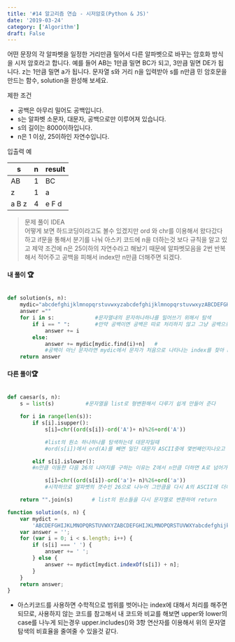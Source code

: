 ```yaml
---
title: '#14 알고리즘 연습 - 시저암호(Python & JS)'
date: '2019-03-24'
category: ['Algorithm']
draft: False
---
```


어떤 문장의 각 알파벳을 일정한 거리만큼 밀어서 다른 알파벳으로 바꾸는 암호화 방식을 시저 암호라고 합니다.
예를 들어 AB는 1만큼 밀면 BC가 되고, 3만큼 밀면 DE가 됩니다. z는 1만큼 밀면 a가 됩니다.
문자열 s와 거리 n을 입력받아 s를 n만큼 민 암호문을 만드는 함수, solution을 완성해 보세요.

제한 조건

-   공백은 아무리 밀어도 공백입니다.
-   s는 알파벳 소문자, 대문자, 공백으로만 이루어져 있습니다.
-   s의 길이는 8000이하입니다.
-   n은 1 이상, 25이하인 자연수입니다.

입출력 예

| s     | n   | result |
| ----- | --- | ------ |
| AB    | 1   | BC     |
| z     | 1   | a      |
| a B z | 4   | e F d  |

> 문제 풀이 IDEA  
> 어떻게 보면 하드코딩이라고도 볼수 있겠지만
> ord 와 chr를 이용해서 왔다갔다 하고 if문을 통해서 분기를 나눠 아스키 코드에 n을 더하는것 보다
> 규칙을 알고 있고 제약 조건에 n은 25이하의 자연수라고 해놨기 때문에
> 알파벳모음을 2번 반복해서 적어주고 공백을 피해서 index만 n만큼 더해주면 되겠다.

#### 내 풀이 🏆

```python

def solution(s, n):
    mydic="abcdefghijklmnopqrstuvwxyzabcdefghijklmnopqrstuvwxyzABCDEFGHIJKLMNOPQRSTUVWXYZABCDEFGHIJKLMNOPQRSTUVWXYZ"
    answer =""
    for i in s:             #문자열내의 문자하나하나를 밀어쓰기 위해서 탐색
        if i == " ":        #만약 공백이면 공백은 따로 처리하지 않고 그냥 공백으로 answer에 더한다
            answer += i
        else:
            answer += mydic[mydic.find(i)+n]   #
            #공백이 아닌 문자라면 mydic에서 문자가 처음으로 나타나는 index를 찾아 n만큼 더해준다
    return answer
```

#### 다른 풀이🏆

```python

def caesar(s, n):
    s = list(s)          #문자열을 list로 형변환해서 다루기 쉽게 만들어 준다

    for i in range(len(s)):
        if s[i].isupper():
            s[i]=chr((ord(s[i])-ord('A')+ n)%26+ord('A'))

            #list의 원소 하나하나를 탐색하는데 대문자일때
            #ord(s[i])에서 ord(A)를 빼면 일단 대문자 ASCII중에 몇번째인지나오고

        elif s[i].islower():
        #n만큼 이동한 다음 26의 나머지를 구하는 이유는 Z에서 n만큼 더하면 A로 넘어가서

            s[i]=chr((ord(s[i])-ord('a')+ n)%26+ord('a'))
            #시작하므로 알파벳의 갯수인 26으로 나누어 그만큼을 다시 A의 ASCII에 더해서출력

    return "".join(s)      # list의 원소들을 다시 문자열로 변환하여 return

```

```javascript
function solution(s, n) {
    var mydict =
        'ABCDEFGHIJKLMNOPQRSTUVWXYZABCDEFGHIJKLMNOPQRSTUVWXYabcdefghijklmnopqrstuvwxyzabcdefghijklmnopqrstuvwxy';
    var answer = '';
    for (var i = 0; i < s.length; i++) {
        if (s[i] === ' ') {
            answer += ' ';
        } else {
            answer += mydict[mydict.indexOf(s[i]) + n];
        }
    }
    return answer;
}
```

-   아스키코드를 사용하면 수학적으로 범위를 벗어나는 index에 대해서 처리를 해주면 되므로,
    사용하지 않는 코드를 참고해서 내 코드와 비교를 해보면 upper와 lower의 case를 나누게 되는경우
    upper.includes()와 3항 연산자를 이용해서 위의 문자열 탐색의 비효율을 줄여줄 수 있을것 같다.
